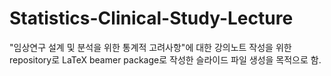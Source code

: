 # Statistics-Clinical-Study-Lecture

"임상연구 설계 및 분석을 위한 통계적 고려사항"에 대한 강의노트 작성을 위한 repository로 LaTeX beamer package로 작성한 슬라이드 파일 생성을 목적으로 함.

